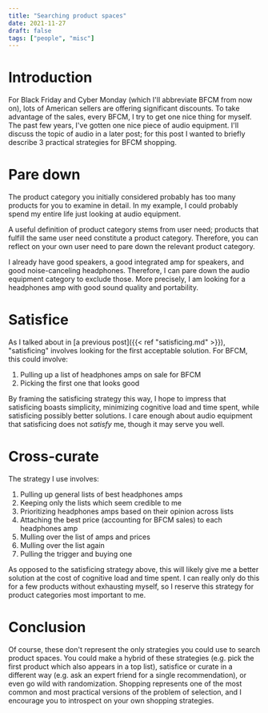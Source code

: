 ```yaml
---
title: "Searching product spaces"
date: 2021-11-27
draft: false
tags: ["people", "misc"]
---
```

# Introduction
For Black Friday and Cyber Monday (which I'll abbreviate BFCM from now on), lots of American sellers are offering significant discounts. To take advantage of the sales, every BFCM, I try to get one nice thing for myself. The past few years, I've gotten one nice piece of audio equipment. I'll discuss the topic of audio in a later post; for this post I wanted to briefly describe 3 practical strategies for BFCM shopping.
# Pare down
The product category you initially considered probably has too many products for you to examine in detail. In my example, I could probably spend my entire life just looking at audio equipment.

A useful definition of product category stems from user need; products that fulfill the same user need constitute a product category. Therefore, you can reflect on your own user need to pare down the relevant product category.

I already have good speakers, a good integrated amp for speakers, and good noise-canceling headphones. Therefore, I can pare down the audio equipment category to exclude those. More precisely, I am looking for a headphones amp with good sound quality and portability.
# Satisfice
As I talked about in [a previous post]({{< ref "satisficing.md" >}}), "satisficing" involves looking for the first acceptable solution. For BFCM, this could involve:
1. Pulling up a list of headphones amps on sale for BFCM
2. Picking the first one that looks good

By framing the satisficing strategy this way, I hope to impress that satisficing boasts simplicity, minimizing cognitive load and time spent, while satisficing possibly better solutions. I care enough about audio equipment that satisficing does not _satisfy_ me, though it may serve you well. 
# Cross-curate
The strategy I use involves:
1. Pulling up general lists of best headphones amps
2. Keeping only the lists which seem credible to me
3. Prioritizing headphones amps based on their opinion across lists
4. Attaching the best price (accounting for BFCM sales) to each headphones amp
5. Mulling over the list of amps and prices
6. Mulling over the list again
7. Pulling the trigger and buying one

As opposed to the satisficing strategy above, this will likely give me a better solution at the cost of cognitive load and time spent. I can really only do this for a few products without exhausting myself, so I reserve this strategy for product categories most important to me.
# Conclusion
Of course, these don't represent the only strategies you could use to search product spaces. You could make a hybrid of these strategies (e.g. pick the first product which also appears in a top list), satisfice or curate in a different way (e.g. ask an expert friend for a single recommendation), or even go wild with randomization. Shopping represents one of the most common and most practical versions of the problem of selection, and I encourage you to introspect on your own shopping strategies.
